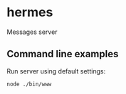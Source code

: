 # hermes
Messages server

## Command line examples

Run server using default settings:
```
node ./bin/www
```

